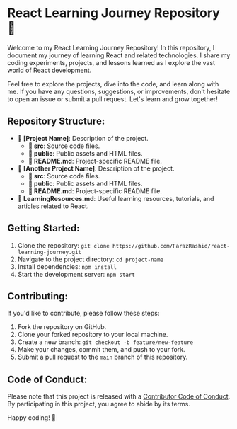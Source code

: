 # React Learning Journey Repository 🚀

Welcome to my React Learning Journey Repository! In this repository, I document my journey of learning React and related technologies. I share my coding experiments, projects, and lessons learned as I explore the vast world of React development.

Feel free to explore the projects, dive into the code, and learn along with me. If you have any questions, suggestions, or improvements, don't hesitate to open an issue or submit a pull request. Let's learn and grow together!

## Repository Structure:

- **📂 [Project Name]**: Description of the project.
  - **📁 src**: Source code files.
  - **📁 public**: Public assets and HTML files.
  - **📄 README.md**: Project-specific README file.
- **📂 [Another Project Name]**: Description of the project.
  - **📁 src**: Source code files.
  - **📁 public**: Public assets and HTML files.
  - **📄 README.md**: Project-specific README file.
- **📄 LearningResources.md**: Useful learning resources, tutorials, and articles related to React.

## Getting Started:

1. Clone the repository: `git clone https://github.com/FarazRashid/react-learning-journey.git`
2. Navigate to the project directory: `cd project-name`
3. Install dependencies: `npm install`
4. Start the development server: `npm start`

## Contributing:

If you'd like to contribute, please follow these steps:

1. Fork the repository on GitHub.
2. Clone your forked repository to your local machine.
3. Create a new branch: `git checkout -b feature/new-feature`
4. Make your changes, commit them, and push to your fork.
5. Submit a pull request to the `main` branch of this repository.

## Code of Conduct:

Please note that this project is released with a [Contributor Code of Conduct](CODE_OF_CONDUCT.md). By participating in this project, you agree to abide by its terms.

Happy coding! 🚀
